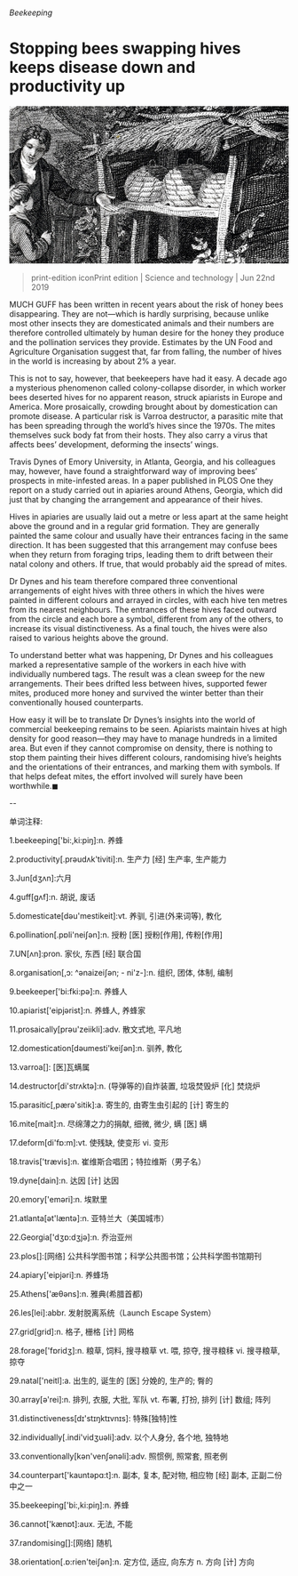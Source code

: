 ###### Beekeeping

# Stopping bees swapping hives keeps disease down and productivity up 

![image](images/20190622_STP002_0.jpg) 

> print-edition iconPrint edition | Science and technology | Jun 22nd 2019 

MUCH GUFF has been written in recent years about the risk of honey bees disappearing. They are not—which is hardly surprising, because unlike most other insects they are domesticated animals and their numbers are therefore controlled ultimately by human desire for the honey they produce and the pollination services they provide. Estimates by the UN Food and Agriculture Organisation suggest that, far from falling, the number of hives in the world is increasing by about 2% a year. 

This is not to say, however, that beekeepers have had it easy. A decade ago a mysterious phenomenon called colony-collapse disorder, in which worker bees deserted hives for no apparent reason, struck apiarists in Europe and America. More prosaically, crowding brought about by domestication can promote disease. A particular risk is Varroa destructor, a parasitic mite that has been spreading through the world’s hives since the 1970s. The mites themselves suck body fat from their hosts. They also carry a virus that affects bees’ development, deforming the insects’ wings. 

Travis Dynes of Emory University, in Atlanta, Georgia, and his colleagues may, however, have found a straightforward way of improving bees’ prospects in mite-infested areas. In a paper published in PLOS One they report on a study carried out in apiaries around Athens, Georgia, which did just that by changing the arrangement and appearance of their hives. 

Hives in apiaries are usually laid out a metre or less apart at the same height above the ground and in a regular grid formation. They are generally painted the same colour and usually have their entrances facing in the same direction. It has been suggested that this arrangement may confuse bees when they return from foraging trips, leading them to drift between their natal colony and others. If true, that would probably aid the spread of mites. 

Dr Dynes and his team therefore compared three conventional arrangements of eight hives with three others in which the hives were painted in different colours and arrayed in circles, with each hive ten metres from its nearest neighbours. The entrances of these hives faced outward from the circle and each bore a symbol, different from any of the others, to increase its visual distinctiveness. As a final touch, the hives were also raised to various heights above the ground. 

To understand better what was happening, Dr Dynes and his colleagues marked a representative sample of the workers in each hive with individually numbered tags. The result was a clean sweep for the new arrangements. Their bees drifted less between hives, supported fewer mites, produced more honey and survived the winter better than their conventionally housed counterparts. 

How easy it will be to translate Dr Dynes’s insights into the world of commercial beekeeping remains to be seen. Apiarists maintain hives at high density for good reason—they may have to manage hundreds in a limited area. But even if they cannot compromise on density, there is nothing to stop them painting their hives different colours, randomising hive’s heights and the orientations of their entrances, and marking them with symbols. If that helps defeat mites, the effort involved will surely have been worthwhile.◼ 

-- 

 单词注释:

1.beekeeping['bi:,ki:piŋ]:n. 养蜂 

2.productivity[.prәudʌk'tiviti]:n. 生产力 [经] 生产率, 生产能力 

3.Jun[dʒʌn]:六月 

4.guff[gʌf]:n. 胡说, 废话 

5.domesticate[dәu'mestikeit]:vt. 养驯, 引进(外来词等), 教化 

6.pollination[.pɒli'neiʃәn]:n. 授粉 [医] 授粉[作用], 传粉[作用] 

7.UN[ʌn]:pron. 家伙, 东西 [经] 联合国 

8.organisation[,ɔ: ^әnaizeiʃən; - ni'z-]:n. 组织, 团体, 体制, 编制 

9.beekeeper['bi:fki:pә]:n. 养蜂人 

10.apiarist['eipjәrist]:n. 养蜂人, 养蜂家 

11.prosaically[prәu'zeiikli]:adv. 散文式地, 平凡地 

12.domestication[dәumesti'keiʃәn]:n. 驯养, 教化 

13.varroa[]: [医]瓦螨属 

14.destructor[di'strʌktә]:n. (导弹等的)自炸装置, 垃圾焚毁炉 [化] 焚烧炉 

15.parasitic[,pærә'sitik]:a. 寄生的, 由寄生虫引起的 [计] 寄生的 

16.mite[mait]:n. 尽绵薄之力的捐献, 细微, 微少, 螨 [医] 螨 

17.deform[di'fɒ:m]:vt. 使残缺, 使变形 vi. 变形 

18.travis['trævis]:n. 崔维斯合唱团；特拉维斯（男子名） 

19.dyne[dain]:n. 达因 [计] 达因 

20.emory['eməri]:n. 埃默里 

21.atlanta[әt'læntә]:n. 亚特兰大（美国城市） 

22.Georgia['dʒɒ:dʒjә]:n. 乔治亚州 

23.plos[]:[网络] 公共科学图书馆；科学公共图书馆；公共科学图书馆期刊 

24.apiary['eipjәri]:n. 养蜂场 

25.Athens['æθәns]:n. 雅典(希腊首都) 

26.les[lei]:abbr. 发射脱离系统（Launch Escape System） 

27.grid[grid]:n. 格子, 栅格 [计] 网格 

28.forage['fɒridʒ]:n. 粮草, 饲料, 搜寻粮草 vt. 喂, 掠夺, 搜寻粮秣 vi. 搜寻粮草, 掠夺 

29.natal['neitl]:a. 出生的, 诞生的 [医] 分娩的, 生产的; 臀的 

30.array[ә'rei]:n. 排列, 衣服, 大批, 军队 vt. 布署, 打扮, 排列 [计] 数组; 阵列 

31.distinctiveness[dɪ'stɪŋktɪvnɪs]: 特殊[独特]性 

32.individually[.indi'vidʒuәli]:adv. 以个人身分, 各个地, 独特地 

33.conventionally[kәn'venʃәnәli]:adv. 照惯例, 照常套, 照老例 

34.counterpart['kauntәpɑ:t]:n. 副本, 复本, 配对物, 相应物 [经] 副本, 正副二份中之一 

35.beekeeping['bi:,ki:piŋ]:n. 养蜂 

36.cannot['kænɒt]:aux. 无法, 不能 

37.randomising[]:[网络] 随机 

38.orientation[.ɒ:rien'teiʃәn]:n. 定方位, 适应, 向东方 n. 方向 [计] 方向 

